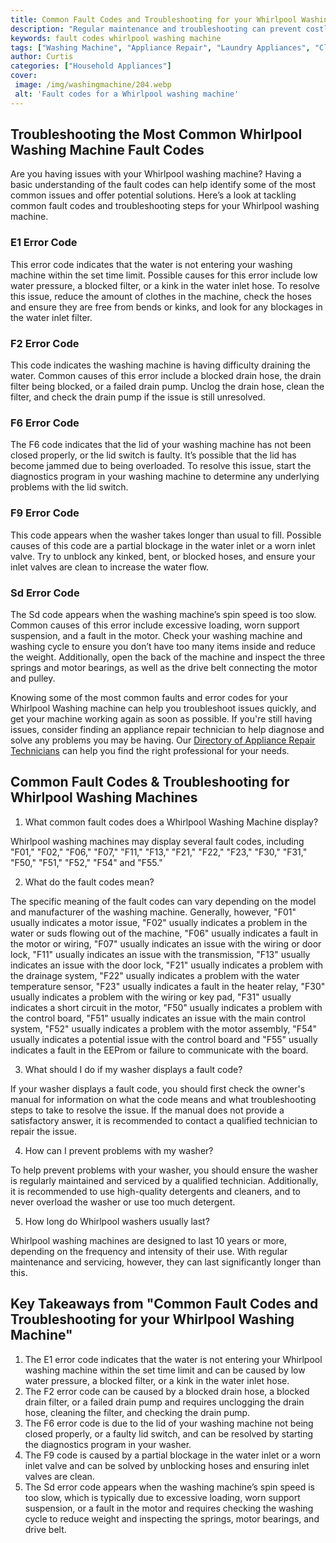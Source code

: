 ```yaml
---
title: Common Fault Codes and Troubleshooting for your Whirlpool Washing Machine
description: "Regular maintenance and troubleshooting can prevent costly repairs for your Whirlpool Washing Machine Learn about common error codes and potential causes for each fault code so you can assess the problem and get your Whirlpool Washing Machine running again"
keywords: fault codes whirlpool washing machine
tags: ["Washing Machine", "Appliance Repair", "Laundry Appliances", "Clean Appliance", "Appliance Brand"]
author: Curtis
categories: ["Household Appliances"]
cover: 
 image: /img/washingmachine/204.webp
 alt: 'Fault codes for a Whirlpool washing machine'
---
```

## Troubleshooting the Most Common Whirlpool Washing Machine Fault Codes
 Are you having issues with your Whirlpool washing machine? Having a basic understanding of the fault codes can help identify some of the most common issues and offer potential solutions. Here’s a look at tackling common fault codes and troubleshooting steps for your Whirlpool washing machine. 

### E1 Error Code
This error code indicates that the water is not entering your washing machine within the set time limit. Possible causes for this error include low water pressure, a blocked filter, or a kink in the water inlet hose. To resolve this issue, reduce the amount of clothes in the machine, check the hoses and ensure they are free from bends or kinks, and look for any blockages in the water inlet filter. 

### F2 Error Code
This code indicates the washing machine is having difficulty draining the water. Common causes of this error include a blocked drain hose, the drain filter being blocked, or a failed drain pump. Unclog the drain hose, clean the filter, and check the drain pump if the issue is still unresolved. 

### F6 Error Code
The F6 code indicates that the lid of your washing machine has not been closed properly, or the lid switch is faulty. It’s possible that the lid has become jammed due to being overloaded. To resolve this issue, start the diagnostics program in your washing machine to determine any underlying problems with the lid switch. 

### F9 Error Code
This code appears when the washer takes longer than usual to fill. Possible causes of this code are a partial blockage in the water inlet or a worn inlet valve. Try to unblock any kinked, bent, or blocked hoses, and ensure your inlet valves are clean to increase the water flow. 

### Sd Error Code
The Sd code appears when the washing machine’s spin speed is too slow. Common causes of this error include excessive loading, worn support suspension, and a fault in the motor. Check your washing machine and washing cycle to ensure you don’t have too many items inside and reduce the weight. Additionally, open the back of the machine and inspect the three springs and motor bearings, as well as the drive belt connecting the motor and pulley. 

Knowing some of the most common faults and error codes for your Whirlpool Washing machine can help you troubleshoot issues quickly, and get your machine working again as soon as possible. If you're still having issues, consider finding an appliance repair technician to help diagnose and solve any problems you may be having. Our [Directory of Appliance Repair Technicians](./pages/appliance-repair-technicians) can help you find the right professional for your needs.

## Common Fault Codes & Troubleshooting for Whirlpool Washing Machines

1. What common fault codes does a Whirlpool Washing Machine display?
 
 Whirlpool washing machines may display several fault codes, including "F01," "F02," "F06," "F07," "F11," "F13," "F21," "F22," "F23," "F30," "F31," "F50," "F51," "F52," "F54" and "F55."
 
2. What do the fault codes mean?

 The specific meaning of the fault codes can vary depending on the model and manufacturer of the washing machine. Generally, however, "F01" usually indicates a motor issue, "F02" usually indicates a problem in the water or suds flowing out of the machine, "F06" usually indicates a fault in the motor or wiring, "F07" usually indicates an issue with the wiring or door lock, "F11" usually indicates an issue with the transmission, "F13" usually indicates an issue with the door lock, "F21" usually indicates a problem with the drainage system, "F22" usually indicates a problem with the water temperature sensor, "F23" usually indicates a fault in the heater relay, "F30" usually indicates a problem with the wiring or key pad, "F31" usually indicates a short circuit in the motor, "F50" usually indicates a problem with the control board, "F51" usually indicates an issue with the main control system, "F52" usually indicates a problem with the motor assembly, "F54" usually indicates a potential issue with the control board and "F55" usually indicates a fault in the EEProm or failure to communicate with the board.

3. What should I do if my washer displays a fault code?

 If your washer displays a fault code, you should first check the owner's manual for information on what the code means and what troubleshooting steps to take to resolve the issue. If the manual does not provide a satisfactory answer, it is recommended to contact a qualified technician to repair the issue.

4. How can I prevent problems with my washer?

 To help prevent problems with your washer, you should ensure the washer is regularly maintained and serviced by a qualified technician. Additionally, it is recommended to use high-quality detergents and cleaners, and to never overload the washer or use too much detergent.

5. How long do Whirlpool washers usually last?

 Whirlpool washing machines are designed to last 10 years or more, depending on the frequency and intensity of their use. With regular maintenance and servicing, however, they can last significantly longer than this.

## Key Takeaways from "Common Fault Codes and Troubleshooting for your Whirlpool Washing Machine"
1. The E1 error code indicates that the water is not entering your Whirlpool washing machine within the set time limit and can be caused by low water pressure, a blocked filter, or a kink in the water inlet hose.
2. The F2 error code can be caused by a blocked drain hose, a blocked drain filter, or a failed drain pump and requires unclogging the drain hose, cleaning the filter, and checking the drain pump.
3. The F6 error code is due to the lid of your washing machine not being closed properly, or a faulty lid switch, and can be resolved by starting the diagnostics program in your washer.
4. The F9 code is caused by a partial blockage in the water inlet or a worn inlet valve and can be solved by unblocking hoses and ensuring inlet valves are clean.
5. The Sd error code appears when the washing machine’s spin speed is too slow, which is typically due to excessive loading, worn support suspension, or a fault in the motor and requires checking the washing cycle to reduce weight and inspecting the springs, motor bearings, and drive belt.
